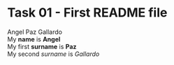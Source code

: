 # Task 01 - First README file  
Angel Paz Gallardo  
My **name** is **Angel**  
My first **surname** is **Paz**  
My second *surname* is *Gallardo*
